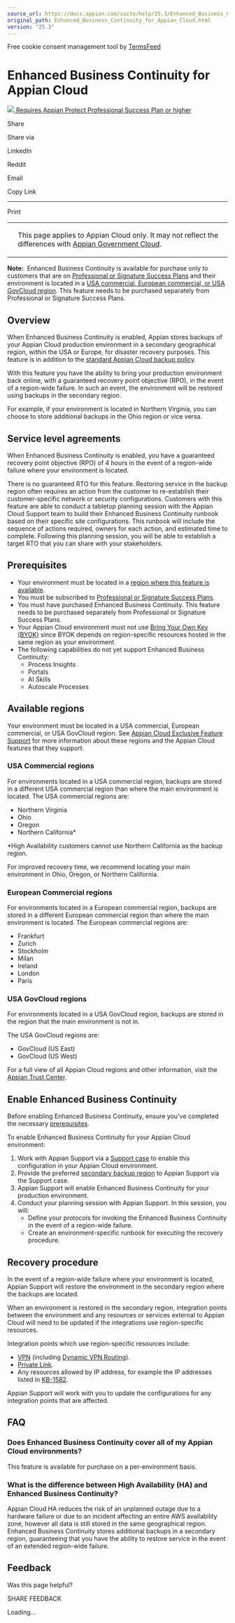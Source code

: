 ```yaml
---
source_url: https://docs.appian.com/suite/help/25.3/Enhanced_Business_Continuity_for_Appian_Cloud.html
original_path: Enhanced_Business_Continuity_for_Appian_Cloud.html
version: "25.3"
---
```


Free cookie consent management tool by [TermsFeed](https://www.termsfeed.com/)

# Enhanced Business Continuity for Appian Cloud

 [![](images/appian-protect.png) Requires Appian Protect Professional Success Plan or higher](
                /suite/help/25.3/Appian_Protect.html
              )

Share

Share via

LinkedIn

Reddit

Email

Copy Link

* * *

Print

<table><tbody><tr><td><i class="bi bi-clouds" aria-hidden="true"></i></td><td><p>This page applies to Appian Cloud only. It may not reflect the differences with <a href="/suite/help/25.3/appian-government-cloud-overview.html">Appian Government Cloud</a>.</p></td></tr></tbody></table>

**Note:**  Enhanced Business Continuity is available for purchase only to customers that are on [Professional or Signature Success Plans](https://appian.com/support/resources/success-plans) and their environment is located in a [USA commercial, European commercial, or USA GovCloud region](#available-regions). This feature needs to be purchased separately from Professional or Signature Success Plans.

## Overview

When Enhanced Business Continuity is enabled, Appian stores backups of your Appian Cloud production environment in a secondary geographical region, within the USA or Europe, for disaster recovery purposes. This feature is in addition to the [standard Appian Cloud backup policy](Appian_Cloud_FAQ.html#how-is-data-stored-in-appian-cloud-backed-up?).

With this feature you have the ability to bring your production environment back online, with a guaranteed recovery point objective (RPO), in the event of a region-wide failure. In such an event, the environment will be restored using backups in the secondary region.

For example, if your environment is located in Northern Virginia, you can choose to store additional backups in the Ohio region or vice versa.

## Service level agreements

When Enhanced Business Continuity is enabled, you have a guaranteed recovery point objective (RPO) of 4 hours in the event of a region-wide failure where your environment is located.

There is no guaranteed RTO for this feature. Restoring service in the backup region often requires an action from the customer to re-establish their customer-specific network or security configurations. Customers with this feature are able to conduct a tabletop planning session with the Appian Cloud Support team to build their Enhanced Business Continuity runbook based on their specific site configurations. This runbook will include the sequence of actions required, owners for each action, and estimated time to complete. Following this planning session, you will be able to establish a target RTO that you can share with your stakeholders.

## Prerequisites

-   Your environment must be located in a [region where this feature is available](#available-regions).
-   You must be subscribed to [Professional or Signature Success Plans](https://appian.com/support/resources/success-plans).
-   You must have purchased Enhanced Business Continuity. This feature needs to be purchased separately from Professional or Signature Success Plans.
-   Your Appian Cloud environment must not use [Bring Your Own Key (BYOK)](Bring_Your_Own_Key.html#bring-your-own-key-for-advanced-or-enterprise-support-customers) since BYOK depends on region-specific resources hosted in the same region as your environment.
-   The following capabilities do not yet support Enhanced Business Continuity:
    -   Process Insights
    -   Portals
    -   AI Skills
    -   Autoscale Processes

## Available regions

Your environment must be located in a USA commercial, European commercial, or USA GovCloud region. See [Appian Cloud Exclusive Feature Support](Appian_Cloud_Availability.html#appian-cloud-exclusive-feature-support) for more information about these regions and the Appian Cloud features that they support.

### USA Commercial regions

For environments located in a USA commercial region, backups are stored in a different USA commercial region than where the main environment is located. The USA commercial regions are:

-   Northern Virginia
-   Ohio
-   Oregon
-   Northern California\*

\*High Availability customers cannot use Northern California as the backup region.

For improved recovery time, we recommend locating your main environment in Ohio, Oregon, or Northern California.

### European Commercial regions

For environments located in a European commercial region, backups are stored in a different European commercial region than where the main environment is located. The European commercial regions are:

-   Frankfurt
-   Zurich
-   Stockholm
-   Milan
-   Ireland
-   London
-   Paris

### USA GovCloud regions

For environments located in a USA GovCloud region, backups are stored in the region that the main environment is not in.

The USA GovCloud regions are:

-   GovCloud (US East)
-   GovCloud (US West)

For a full view of all Appian Cloud regions and other information, visit the [Appian Trust Center](https://appian.com/support/resources/trust/availability).

## Enable Enhanced Business Continuity

Before enabling Enhanced Business Continuity, ensure you've completed the necessary [prerequisites](#prerequisites).

To enable Enhanced Business Continuity for your Appian Cloud environment:

1.  Work with Appian Support via a [Support case](https://forum.appian.com/suite/sites/support/) to enable this configuration in your Appian Cloud environment.
2.  Provide the preferred [secondary backup region](#available-regions) to Appian Support via the Support case.
3.  Appian Support will enable Enhanced Business Continuity for your production environment.
4.  Conduct your planning session with Appian Support. In this session, you will:
    -   Define your protocols for invoking the Enhanced Business Continuity in the event of a region-wide failure.
    -   Create an environment-specific runbook for executing the recovery procedure.

## Recovery procedure

In the event of a region-wide failure where your environment is located, Appian Support will restore the environment in the secondary region where the backups are located.

When an environment is restored in the secondary region, integration points between the environment and any resources or services external to Appian Cloud will need to be updated if the integrations use region-specific resources.

Integration points which use region-specific resources include:

-   [VPN](Cloud_VPN_Integration.html) (including [Dynamic VPN Routing](Dynamic_VPN_Routing.html)).
-   [Private Link](AWS-PrivateLink_Integration.html).
-   Any resources allowed by IP address, for example the IP addresses listed in [KB-1582](https://community.appian.com/support/w/kb/971/kb-1582-how-to-whitelist-traffic-coming-from-appian-cloud-based-on-ips).

Appian Support will work with you to update the configurations for any integration points that are affected.

## FAQ

### Does Enhanced Business Continuity cover all of my Appian Cloud environments?

This feature is available for purchase on a per-environment basis.

### What is the difference between High Availability (HA) and Enhanced Business Continuity?

Appian Cloud HA reduces the risk of an unplanned outage due to a hardware failure or due to an incident affecting an entire AWS availability zone, however all data is still stored in the same geographical region. Enhanced Business Continuity stores additional backups in a secondary region, guaranteeing that you have the ability to restore service in the event of an extended region-wide failure.

## Feedback

Was this page helpful?

SHARE FEEDBACK

Loading...